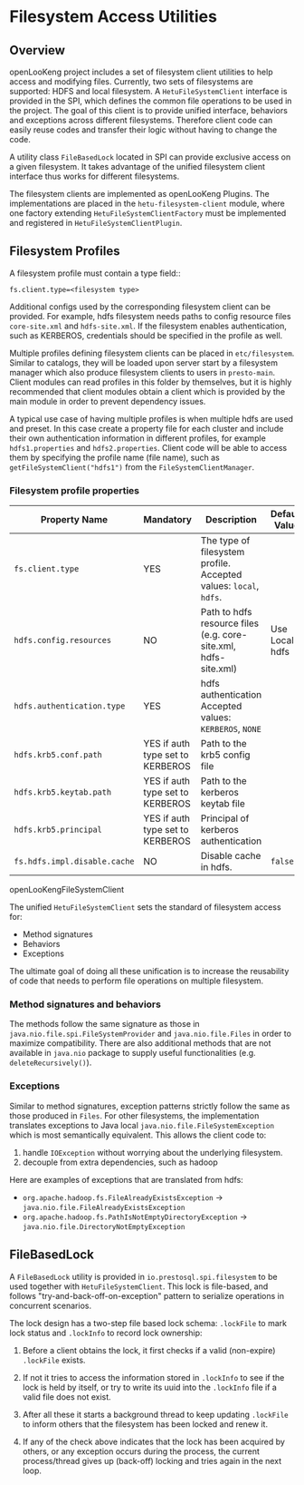 
# Filesystem Access Utilities

## Overview

openLooKeng project includes a set of filesystem client utilities to help access and modifying files. Currently, two sets of filesystems are supported: HDFS and local filesystem. A ``HetuFileSystemClient`` interface is provided in the SPI, which defines the common file operations to be used in the project. The goal of this client is to provide unified interface, behaviors
and exceptions across different filesystems. Therefore client code can easily reuse codes and transfer their logic without having to change the code.

A utility class ``FileBasedLock`` located in SPI can provide exclusive access on a given filesystem. It takes advantage of the unified filesystem client interface thus works for different filesystems.

The filesystem clients are implemented as openLooKeng Plugins. The implementations are placed in the ``hetu-filesystem-client`` module, where one factory extending ``HetuFileSystemClientFactory`` must be implemented and registered in ``HetuFileSystemClientPlugin``.

## Filesystem Profiles
A filesystem profile must contain a type field::

    fs.client.type=<filesystem type>

Additional configs used by the corresponding filesystem client can be provided. For example, hdfs filesystem needs paths to config resource files ``core-site.xml`` and ``hdfs-site.xml``. If the filesystem enables authentication, such as KERBEROS, credentials should be specified in the profile as well.

Multiple profiles defining filesystem clients can be placed in ``etc/filesystem``.  Similar to catalogs, they will be loaded upon server start by a filesystem manager which also produce filesystem clients to users in ``presto-main``. Client modules can read profiles in this folder by themselves, but it is highly recommended that client modules obtain a client which is provided by the main module
in order to prevent dependency issues.

A typical use case of having multiple profiles is when multiple hdfs are used and preset. In this case create a property file for each cluster and include their own authentication information in different profiles, for example ``hdfs1.properties`` and ``hdfs2.properties``. Client code will be able to access them by specifying the profile name (file name), such as ``getFileSystemClient("hdfs1")`` from the ``FileSystemClientManager``.

### Filesystem profile properties

| Property Name                | Mandatory                        | Description                                                  | Default Value  |
| ---------------------------- | -------------------------------- | ------------------------------------------------------------ | -------------- |
| `fs.client.type`             | YES                              | The type of filesystem profile. Accepted values: `local`, `hdfs`. |                |
| `hdfs.config.resources`      | NO                               | Path to hdfs resource files (e.g. core-site.xml, hdfs-site.xml) | Use Local hdfs |
| `hdfs.authentication.type`   | YES                              | hdfs authentication Accepted values: `KERBEROS`, `NONE`      |                |
| `hdfs.krb5.conf.path`        | YES if auth type set to KERBEROS | Path to the krb5 config file                                 |                |
| `hdfs.krb5.keytab.path`      | YES if auth type set to KERBEROS | Path to the kerberos keytab file                             |                |
| `hdfs.krb5.principal`        | YES if auth type set to KERBEROS | Principal of kerberos authentication                         |                |
| `fs.hdfs.impl.disable.cache` | NO                               | Disable cache in hdfs.                                       | `false`        |

openLooKengFileSystemClient

The unified ``HetuFileSystemClient`` sets the standard of filesystem access for:
- Method signatures
- Behaviors
- Exceptions

The ultimate goal of doing all these unification is to increase the reusability of code that needs to perform file operations on multiple filesystem.

### Method signatures and behaviors

The methods follow the same signature as those in ``java.nio.file.spi.FileSystemProvider`` and ``java.nio.file.Files`` in order to maximize compatibility. There are also additional methods that are not available in ``java.nio`` package to supply useful functionalities (e.g. ``deleteRecursively()``).

### Exceptions

Similar to method signatures, exception patterns strictly follow the same as those produced in ``Files``. For other filesystems, the implementation translates exceptions to Java local ``java.nio.file.FileSystemException`` which is most semantically equivalent.
This allows the client code to:

1. handle ``IOException``  without worrying about the underlying filesystem. 
2. decouple from extra dependencies, such as hadoop

Here are examples of exceptions that are translated from hdfs:

- ``org.apache.hadoop.fs.FileAlreadyExistsException`` -> ``java.nio.file.FileAlreadyExistsException``
- ``org.apache.hadoop.fs.PathIsNotEmptyDirectoryException`` -> ``java.nio.file.DirectoryNotEmptyException``

## FileBasedLock

A ``FileBasedLock`` utility is provided in ``io.prestosql.spi.filesystem`` to be used together with ``HetuFileSystemClient``.
This lock is file-based, and follows "try-and-back-off-on-exception" pattern to serialize operations in concurrent scenarios.

The lock design has a two-step file based lock schema: ``.lockFile`` to mark lock status and ``.lockInfo`` to
record lock ownership:

1. Before a client obtains the lock, it first checks if a valid (non-expire) ``.lockFile`` exists.

2. If not it tries to access the information stored in ``.lockInfo`` to see if the lock is held by itself, or try to write its uuid into the ``.lockInfo`` file if a valid file does not exist.

3. After all these it starts a background thread to keep updating ``.lockFile`` to inform others that the filesystem has been locked and renew it.

4. If any of the check above indicates that the lock has been acquired by others, or any exception occurs during the process, the current process/thread gives up (back-off) locking and tries again in the next loop.

